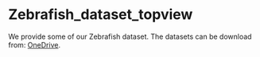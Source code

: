 # Zebrafish_dataset_topview

We provide some of our Zebrafish dataset. The datasets can be download from: [OneDrive]([https://pages.github.com/](https://liveyuntechedu-my.sharepoint.com/:u:/g/personal/m11117014_live_yuntech_edu_tw/Ef-_bX59T5lEsMMS5iZG1zcB4OGsmnOpzrisVACON1JAZg?e=oMM4Wz)).
